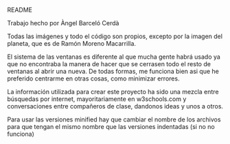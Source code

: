 README

Trabajo hecho por Àngel Barceló Cerdà

Todas las imágenes y todo el código son propios,
excepto por la imagen del planeta, que es de Ramón Moreno Macarrilla.

El sistema de las ventanas es diferente al que mucha gente habrá usado
ya que no encontraba la manera de hacer que se cerrasen todo el resto de
ventanas al abrir una nueva. De todas formas, me funciona bien asi que 
he preferido centrarme en otras cosas, como minimizar errores.

La información utilizada para crear este proyecto ha sido una mezcla entre
búsquedas por internet, mayoritariamente en w3schools.com y conversaciones
entre compañeros de clase, dandonos ideas y unos a otros.

Para usar las versiones minified hay que cambiar el nombre de los archivos para
que tengan el mismo nombre que las versiones indentadas (si no no funciona)